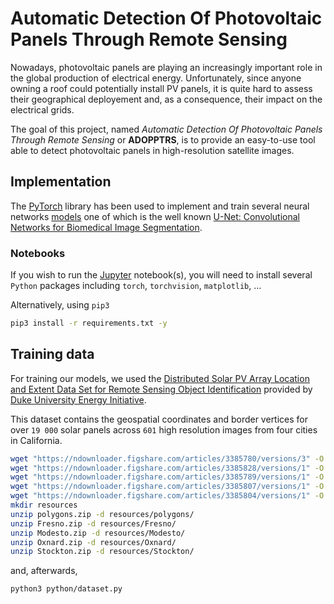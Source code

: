 # Automatic Detection Of Photovoltaic Panels Through Remote Sensing

Nowadays, photovoltaic panels are playing an increasingly important role in the global production of electrical energy. Unfortunately, since anyone owning a roof could potentially install PV panels, it is quite hard to assess their geographical deployement and, as a consequence, their impact on the electrical grids.

The goal of this project, named *Automatic Detection Of Photovoltaic Panels Through Remote Sensing* or **ADOPPTRS**, is to provide an easy-to-use tool able to detect photovoltaic panels in high-resolution satellite images.

## Implementation

The [PyTorch](https://pytorch.org/) library has been used to implement and train several neural networks [models](python/models.py) one of which is the well known [U-Net: Convolutional Networks for Biomedical Image Segmentation](https://arxiv.org/abs/1505.04597).

### Notebooks

If you wish to run the [Jupyter](https://jupyter.org/) notebook(s), you will need to install several `Python` packages including `torch`, `torchvision`, `matplotlib`, ...

Alternatively, using `pip3`

```bash
pip3 install -r requirements.txt -y
```

## Training data

For training our models, we used the [Distributed Solar PV Array Location and Extent Data Set for Remote Sensing Object Identification][duke-dataset] provided by [Duke University Energy Initiative](https://energy.duke.edu/).

This dataset contains the geospatial coordinates and border vertices for over `19 000` solar panels across `601` high resolution images from four cities in California.

```bash
wget "https://ndownloader.figshare.com/articles/3385780/versions/3" -O polygons.zip
wget "https://ndownloader.figshare.com/articles/3385828/versions/1" -O Fresno.zip
wget "https://ndownloader.figshare.com/articles/3385789/versions/1" -O Modesto.zip
wget "https://ndownloader.figshare.com/articles/3385807/versions/1" -O Oxnard.zip
wget "https://ndownloader.figshare.com/articles/3385804/versions/1" -O Stockton.zip
mkdir resources
unzip polygons.zip -d resources/polygons/
unzip Fresno.zip -d resources/Fresno/
unzip Modesto.zip -d resources/Modesto/
unzip Oxnard.zip -d resources/Oxnard/
unzip Stockton.zip -d resources/Stockton/
```

and, afterwards,

```bash
python3 python/dataset.py
```

[duke-dataset]: https://energy.duke.edu/content/distributed-solar-pv-array-location-and-extent-data-set-remote-sensing-object-identification
